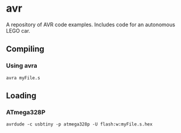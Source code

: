 # avr
A repository of AVR code examples. Includes code for an autonomous LEGO car. 
## Compiling
### Using avra
~~~~
avra myFile.s
~~~~

## Loading
### ATmega328P
~~~~
avrdude -c usbtiny -p atmega328p -U flash:w:myFile.s.hex
~~~~
